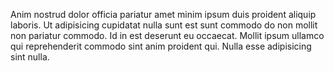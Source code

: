 

Anim nostrud dolor officia pariatur amet minim ipsum duis proident aliquip laboris. Ut adipisicing cupidatat nulla sunt est sunt commodo do non mollit non pariatur commodo. Id in est deserunt eu occaecat. Mollit ipsum ullamco qui reprehenderit commodo sint anim proident qui. Nulla esse adipisicing sint nulla.